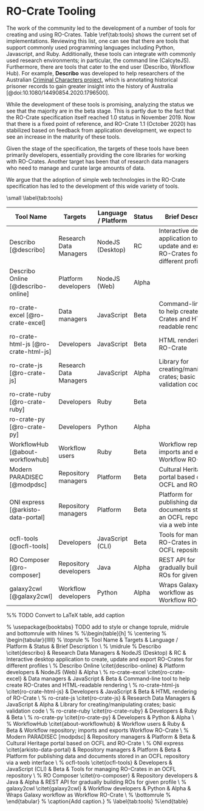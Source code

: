 # RO-Crate Tooling

The work of the community led to the development of a number of tools for creating and using RO-Crates. Table \ref{tab:tools} shows the current set of implementations. Reviewing this list, one can see that there are tools that support commonly used programming languages including Python, Javascript, and Ruby. Additionally, these tools can integrate with commonly used research environments; in particular, the command line (CalcyteJS). Furthermore, there are tools that cater to the end user (Describo, Workflow Hub). For example, **Describo** was developed to help researchers of the Australian [Criminal Characters project](https://criminalcharacters.com/), which is annotating historical prisoner records to gain greater insight into the history of Australia [@doi:10.1080/14490854.2020.1796500]. 

While the development of these tools is promising, analyzing the status we see that the majority are in the beta stage. This is partly due to the fact that the RO-Crate specification itself reached 1.0 status in November 2019. Now that there is a fixed point of reference, and RO-Crate 1.1 (October 2020) has stabilized based on feedback from application development, we expect to see an increase in the maturity of these tools. 

Given the stage of the specification, the targets of these tools have been primarily developers, essentially providing the core libraries for working with RO-Crates. Another target has been that of research data managers who need to manage and curate large amounts of data. 

We argue that the adoption of simple web technologies in the RO-Crate specification has led to the development of this wide variety of tools. 

\small
\label{tab:tools}

| Tool Name | Targets | Language / Platform | Status | Brief Description |
| --------  | ------  | ------------------  | -----  | ----------------  |
| Describo [@describo] | Research Data Managers | NodeJS (Desktop) | RC | Interactive desktop application to create, update and export RO-Crates for different profiles |
| Describo Online [@describo-online] | Platform developers | NodeJS (Web) | Alpha |  |
| ro-crate-excel [@ro-crate-excel] | Data managers | JavaScript | Beta | Command-line tool to help create RO-Crates and HTML-readable rendering |
| ro-crate-html-js [@ro-crate-html-js] | Developers | JavaScript | Beta | HTML rendering of RO-Crate |
| ro-crate-js [@ro-crate-js] | Research Data Managers | JavaScript | Alpha | Library for creating/manipulating crates; basic validation code |
| ro-crate-ruby [@ro-crate-ruby] | Developers | Ruby | Beta |  |
| ro-crate-py [@ro-crate-py] | Developers | Python | Alpha |  |
| WorkflowHub [@about-workflowhub] | Workflow users | Ruby | Beta | Workflow repository; imports and exports Workflow RO-Crate |
| Modern PARADISEC [@modpdsc] | Repository managers | Platform | Beta | Cultural Heritage portal based on OCFL and RO-Crate |
| ONI express [@arkisto-data-portal] | Repository managers | Platform | Beta | Platform for publishing data and documents stored in an OCFL repository via a web interface |
| ocfl-tools [@ocfl-tools] | Developers | JavaScript (CLI) | Beta | Tools for managing RO-Crates in an OCFL repository |
| RO Composer [@ro-composer] | Repository developers | Java | Alpha | REST API for gradually building ROs for given profile. |
| galaxy2cwl [@galaxy2cwl] | Workflow developers | Python | Alpha | Wraps Galaxy workflow as Workflow RO-Crate |

%% TODO Convert to LaTeX table, add caption

% \usepackage{booktabs} TODO add to style or change toprule, midrule and bottomrule with hlines
%
%\begin{table}[h]
%	\centering
%	\begin{tabular}{lllll}
%		\toprule
%		Tool Name & Targets & Language / Platform & Status & Brief Description \\
%		\midrule
%		Describo \citet{describo} & Research Data Managers & NodeJS (Desktop) & RC & Interactive desktop application to create, update and export RO-Crates for different profiles \\
%		Describo Online \citet{describo-online} & Platform developers & NodeJS (Web) & Alpha \\
%		ro-crate-excel \citet{ro-crate-excel} & Data managers & JavaScript & Beta & Command-line tool to help create RO-Crates and HTML-readable rendering \\
%		ro-crate-html-js \citet{ro-crate-html-js} & Developers & JavaScript & Beta & HTML rendering of RO-Crate  \\
%		ro-crate-js \citet{ro-crate-js} & Research Data Managers & JavaScript & Alpha & Library for creating/manipulating crates; basic validation code \\
%		ro-crate-ruby \citet{ro-crate-ruby} & Developers & Ruby & Beta \\
%		ro-crate-py \citet{ro-crate-py} & Developers & Python & Alpha \\
%		WorkflowHub \citet{about-workflowhub} & Workflow users & Ruby & Beta & Workflow repository; imports and exports Workflow RO-Crate \\
%		Modern PARADISEC [modpdsc] & Repository managers & Platform & Beta & Cultural Heritage portal based on OCFL and RO-Crate \\
%		ONI express \citet{arkisto-data-portal} & Repository managers & Platform & Beta & Platform for publishing data and documents stored in an OCFL repository via a web interface \\
%		ocfl-tools \citet{ocfl-tools} & Developers & JavaScript (CLI) & Beta & Tools for managing RO-Crates in an OCFL repository \\
%		RO Composer \citet{ro-composer} & Repository developers & Java & Alpha & REST API for gradually building ROs for given profile \\
%		galaxy2cwl \citet{galaxy2cwl} & Workflow developers & Python & Alpha & Wraps Galaxy workflow as Workflow RO-Crate \\
%		\bottomrule
%	\end{tabular}
%	\caption{Add caption.}
%	\label{tab:tools}
%\end{table}